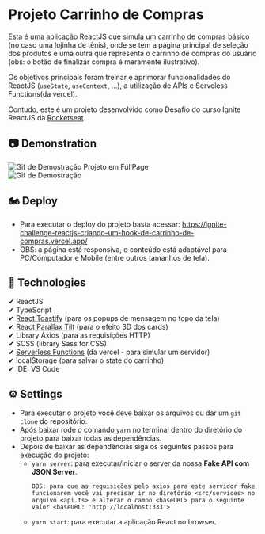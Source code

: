 # Projeto Carrinho de Compras
Esta é uma aplicação ReactJS que simula um carrinho de compras básico (no caso uma lojinha de tênis), onde se tem a página principal de seleção dos produtos e uma outra que representa o carrinho de compras do usuário (obs: o botão de finalizar compra é meramente ilustrativo).

Os objetivos principais foram treinar e aprimorar funcionalidades do ReactJS (`useState`, `useContext`, ...), a utilização de APIs e Serveless Functions(da vercel).

Contudo, este é um projeto desenvolvido como Desafio do curso Ignite ReactJS da [Rocketseat](https://www.rocketseat.com.br/).

## 📷 Demonstration
<img src="./src/assets//Demonstration-Images/Demonstration01-Carrinho-De-Compras-FullPage.gif" alt="Gif de Demostração Projeto em FullPage">
<br/>
<img src="./src/assets//Demonstration-Images/Demonstration02-Carrinho-De-Compras-Mobile.gif" alt="Gif de Demostração">

## 🏍 Deploy
* Para executar o deploy do projeto basta acessar: https://ignite-challenge-reactjs-criando-um-hook-de-carrinho-de-compras.vercel.app/
* OBS: a página está responsiva, o conteúdo está adaptável para PC/Computador e Mobile (entre outros tamanhos de tela).

## 🚀 Technologies
✔ ReactJS
<br>
✔ TypeScript
<br> 
✔ [React Toastify](https://fkhadra.github.io/react-toastify/introduction) (para os popups de mensagem no topo da tela)
<br>
✔ [React Parallax Tilt](https://github.com/mkosir/react-parallax-tilt) (para o efeito 3D dos cards)
<br>
✔ Library Axios (para as requisições HTTP)
<br>
✔ SCSS (library Sass for CSS)
<br>
✔ [Serverless Functions](https://vercel.com/docs/concepts/functions/serverless-functions#) (da vercel - para simular um servidor)
<br>
✔ localStorage (para salvar o state do carrinho)
<br>
✔ IDE: VS Code

## ⚙ Settings
* Para executar o projeto você deve baixar os arquivos ou dar um `git clone` do repositório.
* Após baixar rode o comando `yarn` no terminal dentro do diretório do projeto para baixar todas as dependências.
* Depois de baixar as dependências siga os seguintes passos para execução do projeto:
    - `yarn server`: para executar/iniciar o server da nossa **Fake API com JSON Server**.
        ``` 
        OBS: para que as requisições pelo axios para este servidor fake funcionarem você vai precisar ir no diretório <src/services> no arquivo <api.ts> e alterar o campo <baseURL> para o seguinte valor <baseURL: 'http://localhost:333'>
        ``` 
    - `yarn start`: para executar a aplicação React no browser. 


